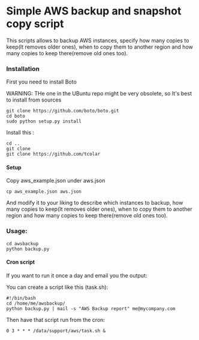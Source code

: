 # Simple AWS backup and snapshot copy script


This scripts allows to backup AWS instances, specify how many copies to keep(It removes older ones), when to copy them to another region
and how many copies to keep there(remove old ones too).

### Installation
First you need to install Boto

WARNING: THe one in the UBuntu repo might be very obsolete, so It's best to install from sources

    git clone https://github.com/boto/boto.git
    cd boto
    sudo python setup.py install

Install this :

    cd ..
    git clone
    git clone https://github.com/tcolar

#### Setup
Copy aws_example.json under aws.json

    cp aws_example.json aws.json

And modify it to your liking to describe which instances to backup,
how many copies to keep(It removes older ones), when to copy them to another region
and how many copies to keep there(remove old ones too).

### Usage:
    cd awsbackup
    python backup.py

#### Cron script
If you want to run it once a day and email you the output:

You can create a script like this (task.sh):

    #!/bin/bash
    cd /home/me/awsbackup/
    python backup.py | mail -s "AWS Backup report" me@mycompany.com

Then have that script run from the cron:

    0 3 * * * /data/support/aws/task.sh &



